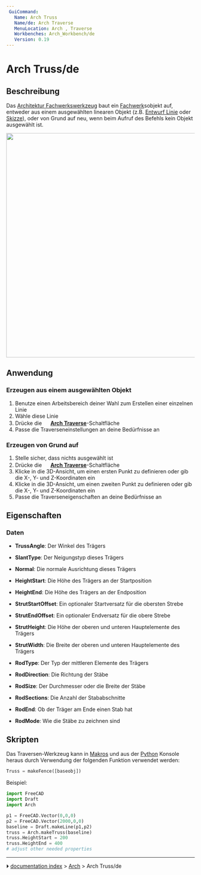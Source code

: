 ```yaml
---
 GuiCommand:
   Name: Arch Truss
   Name/de: Arch Traverse
   MenuLocation: Arch , Traverse
   Workbenches: Arch_Workbench/de
   Version: 0.19
---
```


# Arch Truss/de

## Beschreibung

Das [Architektur Fachwerkswerkzeug](Arch_Truss/de.md) baut ein [Fachwerk](https://de.wikipedia.org/wiki/Fachwerk)sobjekt auf, entweder aus einem ausgewählten linearen Objekt (z.B. [Entwurf Linie](Draft_Line/de.md) oder [Skizze](Sketcher_NewSketch/de.md)), oder von Grund auf neu, wenn beim Aufruf des Befehls kein Objekt ausgewählt ist.

<img alt="" src=images/Arch_Truss_example.png  style="width:600px;">

## Anwendung

### Erzeugen aus einem ausgewählten Objekt 

1.  Benutze einen Arbeitsbereich deiner Wahl zum Erstellen einer einzelnen Linie
2.  Wähle diese Linie
3.  Drücke die **<img src="images/Arch_Truss.svg" width=16px> [Arch Traverse](Arch_Truss/de.md)**-Schaltfläche
4.  Passe die Traverseneinstellungen an deine Bedürfnisse an

### Erzeugen von Grund auf 

1.  Stelle sicher, dass nichts ausgewählt ist
2.  Drücke die **<img src="images/Arch_Truss.svg" width=16px> [Arch Traverse](Arch_Truss/de.md)**-Schaltfläche
3.  Klicke in die 3D-Ansicht, um einen ersten Punkt zu definieren oder gib die X-, Y- und Z-Koordinaten ein
4.  Klicke in die 3D-Ansicht, um einen zweiten Punkt zu definieren oder gib die X-, Y- und Z-Koordinaten ein
5.  Passe die Traverseneigenschaften an deine Bedürfnisse an

## Eigenschaften

### Daten

-    **TrussAngle**: Der Winkel des Trägers

-    **SlantType**: Der Neigungstyp dieses Trägers

-    **Normal**: Die normale Ausrichtung dieses Trägers

-    **HeightStart**: Die Höhe des Trägers an der Startposition

-    **HeightEnd**: Die Höhe des Trägers an der Endposition

-    **StrutStartOffset**: Ein optionaler Startversatz für die obersten Strebe

-    **StrutEndOffset**: Ein optionaler Endversatz für die obere Strebe

-    **StrutHeight**: Die Höhe der oberen und unteren Hauptelemente des Trägers

-    **StrutWidth**: Die Breite der oberen und unteren Hauptelemente des Trägers

-    **RodType**: Der Typ der mittleren Elemente des Trägers

-    **RodDirection**: Die Richtung der Stäbe

-    **RodSize**: Der Durchmesser oder die Breite der Stäbe

-    **RodSections**: Die Anzahl der Stababschnitte

-    **RodEnd**: Ob der Träger am Ende einen Stab hat

-    **RodMode**: Wie die Stäbe zu zeichnen sind

## Skripten

Das Traversen-Werkzeug kann in [Makros](Macros/de.md) und aus der [Python](Python/de.md) Konsole heraus durch Verwendung der folgenden Funktion verwendet werden:


```python
Truss = makeFence([baseobj])
```

Beispiel:


```python
import FreeCAD
import Draft
import Arch

p1 = FreeCAD.Vector(0,0,0)
p2 = FreeCAD.Vector(2000,0,0)
baseline = Draft.makeLine(p1,p2)
truss = Arch.makeTruss(baseline)
truss.HeightStart = 200
truss.HeightEnd = 400
# adjust other needed properties
```



---
⏵ [documentation index](../README.md) > [Arch](Arch_Workbench.md) > Arch Truss/de
